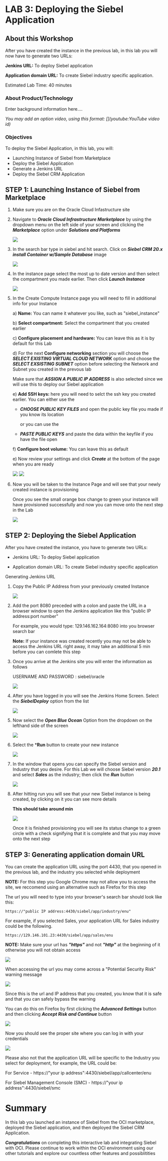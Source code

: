# LAB 3: Deploying the Siebel Application

## About this Workshop

After you have created the instance in the previous lab, in this lab you will now have to generate two URLs:

**Jenkins URL:** To deploy Siebel application

**Application domain URL:** To create Siebel industry specific application. 

Estimated Lab Time: 40 minutes

### About Product/Technology
Enter background information here....

*You may add an option video, using this format: [](youtube:YouTube video id)*

  [](youtube:zNKxJjkq0Pw)

### Objectives

To deploy the Siebel Application, in this lab, you will:
*   Launching Instance of Siebel from Marketplace
*   Deploy the Siebel Application
*   Generate a Jenkins URL
*   Deploy the Siebel CRM Application

## **STEP 1**: Launching Instance of Siebel from Marketplace

1) Make sure you are on the Oracle Cloud Infastructure site

2) Navigate to ***Oracle Cloud Infrastructure Marketplace*** by using the dropdown menu on the left side of your screen and clicking the ***Marketplace*** option under ***Solutions and Platforms***

    ![](./images/2.png " ")

3) In the search bar type in siebel and hit search. Click on ***Siebel CRM 20.x install Container w/Sample Database*** image

    ![](./images/3.png " ")

4) In the instance page select the most up to date version and then select the compartment you made earlier. Then click ***Launch Instance*** 

    ![](./images/4.png " ")

5) In the Create Compute Instance page you will need to fill in additional info for your Instance

    a)  **Name:** You can name it whatever you like, such as "siebel_instance"

    b)  **Select compartment:** Select the compartment that you created earlier

    c)  **Configure placement and hardware:** You can leave this as it is by default for this Lab

    d)   For the next **Configure networking** section you will choose the ***SELECT EXISTING VIRTUAL CLOUD NETWORK*** option and choose the ***SELECT EXSISTING SUBNET*** option before selecting the Network and Subnet you created in the prevous lab

    Make sure that ***ASSIGN A PUBLIC IP ADDRESS*** is also selected since we will use this to deploy our Siebel application

    e) **Add SSH keys:** here you will need to selct the ssh key you created earlier. You can either use the 
        
    *   ***CHOOSE PUBLIC KEY FILES*** and open the public key file you made if you know its location 

        or you can use the 

    *   ***PASTE PUBLIC KEYS*** and paste the data within the keyfile if you have the file open

    f)  **Configure boot volume:** You can leave this as default

    e) Now review your settings and click ***Create*** at the bottom of the page when you are ready 

    ![](./images/5.1.png " ")
    ![](./images/5.2.png " ")

6) Now you will be taken to the Instance Page and will see that your newly created instance is provisioning

     Once you see the small orange box change to green your instance will have provisioned successfully and now you can move onto the next step in the Lab

    ![](./images/6.png " ")


## **STEP 2**: Deploying the Siebel Application

After you have created the instance, you have to generate two URLs: 

*	Jenkins URL: To deploy Siebel application

*	Application domain URL: To create Siebel industry specific application

Generating Jenkins URL

1)	Copy the Public IP Address from your previously created Instance

    ![](./images/2.1.png " ")

2)	Add the port 8080 preceded with a colon and paste the URL in a browser window to open the Jenkins application like this "public IP address:port number"

    For example, you would type: 129.146.162.164:8080 into you browser search bar

    **Note:** If your instance was created recently you may not be able to access the Jenkins URL right away, it may take an additional 5 min before you can comlete this step

3) Once you arrive at the Jenkins site you will enter the information as follows

    USERNAME AND PASSWORD :  siebel/oracle


    ![](./images/2.3.png " ")

4) After you have logged in you will see the Jenkins Home Screen. Select the ***SiebelDeploy*** option from the list

    ![](./images/2.4.png " ")

5) Now select the ***Open Blue Ocean*** Option from the dropdown on the lefthand side of the screen

    ![](./images/2.5.png " ")

6) Select the ***Run** button to create your new instance

    ![](./images/2.6.png " ")

7) In the window that opens you can specify the Siebel version and Industry that you desire. For this Lab we will choose Siebel version ***20.1*** and select ***Sales*** as the industry; then click the ***Run*** button 

    ![](./images/2.7.png " ")

8) After hitting run you will see that your new Siebel instance is being created, by clicking on it you can see more details

    **This should take around min**

    ![](./images/2.8.png " ")

    Once it is finished provisioning you will see its status change to a green circle with a check signifying that it is complete and that you may move onto the next step

## **STEP 3**: Generating application domain URL

You can create the application URL using the port 4430, that you opened in the previous lab, and the industry you selected while deployment

**NOTE:** For this step you Google Chrome may not allow you to access the site, we reccomend using an alternative such as Firefox for this step

The url you will need to type into your browser's search bar should look like this:

    https://"public IP address:4430/siebel/app/industry/enu"

For example, if you selected Sales, your application URL for Sales industry  could be the following.

    https://129.146.101.23:4430/siebel/app/sales/enu

**NOTE:** Make sure your url has ***"https"*** and not ***"http"*** at the beginning of it otherwise you will not obtain access

![](./images/blast.png " ")

When accessing the url you may come across a "Potential Security Risk" warning message

![](./images/bblast.png " ")

Since this is the url and IP address that you created, you know that it is safe and that you can safely bypass the warning

You can do this on Firefox by first clicking the ***Advanced Settings*** button and then clicking ***Accept Risk and Continue*** button

![](./images/aclast.png " ")

Now you should see the proper site where you can log in with your credentials

![](./images/last.png " ")

Please also not that the application URL will be specific to the Industry you select for deployment, for example, the URL could be:

For Service - https://"your ip address":4430/siebel/app/callcenter/enu

For Siebel Management Console (SMC) - https://"your ip address":4430/siebel/smc
 
# Summary

In this lab you launched an instance of Siebel from the OCI marketplace, deployed the Siebel application, and then deployed the Siebel CRM Application.

***Congratulations*** on completing this interactive lab and integrating Siebel with OCI. Please continue to work within the OCI environment using our other tutorials and explore our countless other features and possiblitities
